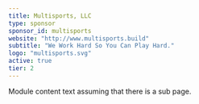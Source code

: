 ```yaml
---
title: Multisports, LLC
type: sponsor
sponsor_id: multisports
website: "http://www.multisports.build"
subtitle: "We Work Hard So You Can Play Hard."
logo: "multisports.svg"
active: true
tier: 2
---
```

Module content text assuming that there is a sub page.